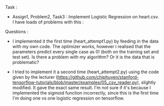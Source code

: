 Task :
- Assign1, Problem2, Task3 : Implement Logistic Regression on heart.csv. I have loads of problems with this :


Questions :

- I implemented it the first time (heart_attempt1.py) by feeding in the data with my own code. The optimizer works, however i realised that the parameters predict every single case as 0! (both on the training set and test set). Is there a problem with my algorithm? Or it is the data that is problematic?

- I tried to implement it a second time (heart_attempt2.py) using the code given by the lecturer (https://github.com/chiphuyen/stanford-tensorflow-tutorials/blob/master/examples/05_csv_reader.py), slightly modified. It gave the exact same result. I'm not sure if it's because I implemented the sigmoid function incorrectly, since this is the first time I'm doing one vs one logistic regression on tensorflow.

